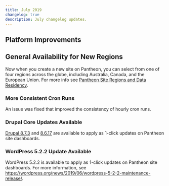 ```yaml
---
title: July 2019
changelog: true
description: July changelog updates.
---
```


## Platform Improvements
## General Availability for New Regions
Now when you create a new site on Pantheon, you can select from one of four regions across the globe, including Australia, Canada, and the European Union. For more info see [Pantheon Site Regions and Data Residency](https://pantheon.io/docs/regions).

### More Consistent Cron Runs 
An issue was fixed that improved the consistency of hourly cron runs. 


### Drupal Core Updates Available
[Drupal 8.7.3](https://www.drupal.org/project/drupal/releases/8.7.3) and [8.6.17](https://www.drupal.org/project/drupal/releases/8.6.17) are available to apply as 1-click updates on Pantheon site dashboards. 

### WordPress 5.2.2 Update Available
WordPress 5.2.2 is available to apply as 1-click updates on Pantheon site dashboards. For more information, see <https://wordpress.org/news/2019/06/wordpress-5-2-2-maintenance-release/>.

